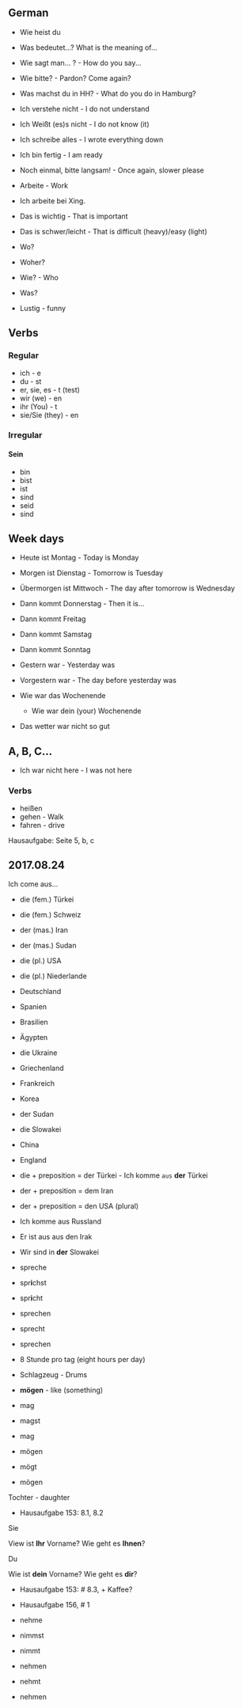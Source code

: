 German
---------

- Wie heist du
- Was bedeutet...? What is the meaning of...
- Wie sagt man... ? - How do you say...
- Wie bitte? - Pardon? Come again?
- Was machst du in HH? - What do you do in Hamburg?

- Ich verstehe nicht - I do not understand
- Ich Weißt (es)s nicht - I do not know (it)
- Ich schreibe alles - I wrote everything down
- Ich bin fertig - I am ready
- Noch einmal, bitte langsam! - Once again, slower please
- Arbeite - Work
- Ich arbeite bei Xing.
- Das is wichtig - That is important
- Das is schwer/leicht - That is difficult (heavy)/easy (light)

- Wo?
- Woher?
- Wie? - Who
- Was?

- Lustig - funny

## Verbs

### Regular

- ich            - e
- du             - st
- er, sie, es    - t (test)
- wir (we)       - en
- ihr (You)      - t
- sie/Sie (they) - en

### Irregular

#### Sein

- bin
- bist
- ist
- sind
- seid
- sind

## Week days

- Heute ist Montag - Today is Monday
- Morgen ist Dienstag - Tomorrow is Tuesday
- Übermorgen ist Mittwoch - The day after tomorrow is Wednesday
- Dann kommt Donnerstag - Then it is...
- Dann kommt Freitag
- Dann kommt Samstag
- Dann kommt Sonntag

- Gestern war - Yesterday was
- Vorgestern war - The day before yesterday was


- Wie war das Wochenende
  - Wie war dein (your) Wochenende
- Das wetter war nicht so gut

## A, B, C...


- Ich war nicht here - I was not here


### Verbs

- heißen
- gehen - Walk
- fahren - drive

Hausaufgabe: Seite 5, b, c

## 2017.08.24

Ich come aus...

- die (fem.) Türkei
- die (fem.) Schweiz
- der (mas.) Iran
- der (mas.) Sudan
- die (pl.) USA
- die (pl.) Niederlande
- Deutschland
- Spanien
- Brasilien
- Ägypten
- die Ukraine
- Griechenland
- Frankreich
- Korea
- der Sudan
- die Slowakei
- China
- England

- die + preposition = der Türkei - Ich komme `aus` **der** Türkei
- der + preposition = dem Iran
- der + preposition = den USA (plural)


- Ich komme aus Russland
- Er ist aus aus den Irak
- Wir sind in **der** Slowakei


- spreche
- spr**i**chst
- spr**i**cht
- sprechen
- sprecht
- sprechen

- 8 Stunde pro tag (eight hours per day)

- Schlagzeug - Drums


- **mögen** - like (something)
- mag
- magst
- mag
- mögen
- mögt
- mögen

Tochter - daughter

- Hausaufgabe 153: 8.1, 8.2



Sie

View ist **Ihr** Vorname?
Wie geht es **Ihnen**?


Du

Wie ist **dein** Vorname?
Wie geht es **dir**?


- Hausaufgabe 153: # 8.3, + Kaffee?
- Hausaufgabe 156, # 1


- nehme
- nimmst
- nimmt
- nehmen
- nehmt
- nehmen
